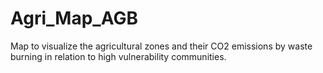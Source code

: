 # Agri_Map_AGB
Map to visualize the agricultural zones and their CO2 emissions by waste burning in relation to high vulnerability communities.
